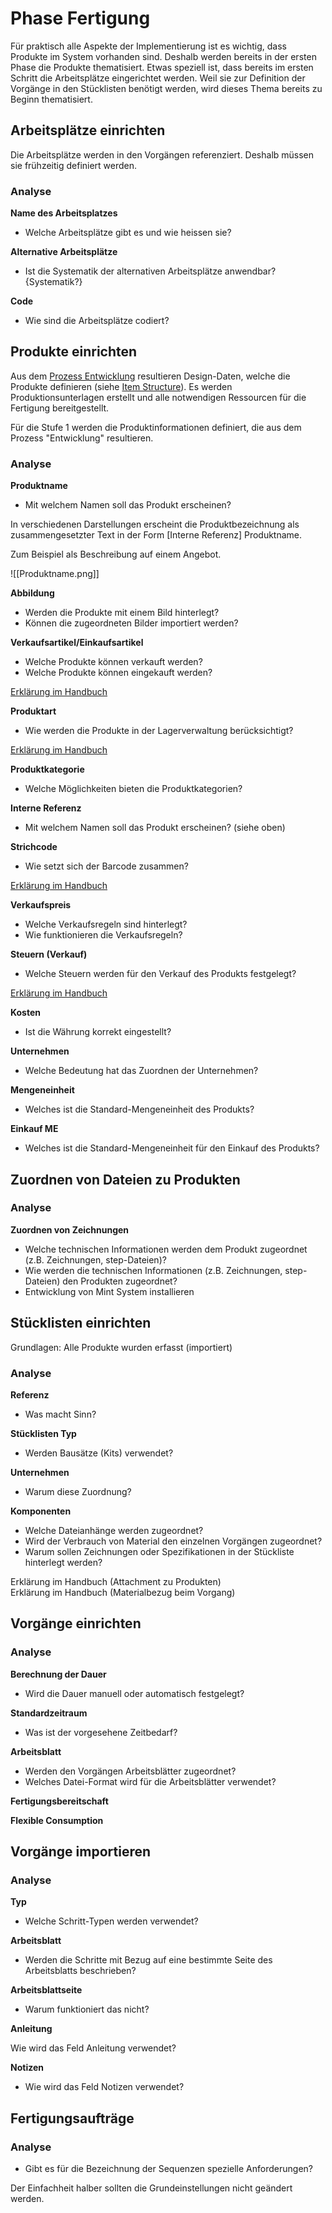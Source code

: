 # Phase Fertigung
  
Für praktisch alle Aspekte der Implementierung ist es wichtig, dass Produkte im System vorhanden sind. Deshalb werden bereits in der ersten Phase die Produkte thematisiert. Etwas speziell ist, dass bereits im ersten Schritt die Arbeitsplätze eingerichtet werden. Weil sie zur Definition der Vorgänge in den Stücklisten benötigt werden, wird dieses Thema bereits zu Beginn thematisiert.

## Arbeitsplätze einrichten

Die Arbeitsplätze werden in den Vorgängen referenziert. Deshalb müssen sie frühzeitig definiert werden.

### Analyse

**Name des Arbeitsplatzes**

- Welche Arbeitsplätze gibt es und wie heissen sie?

**Alternative Arbeitsplätze**

- Ist die Systematik der alternativen Arbeitsplätze anwendbar?  
  {Systematik?}

**Code**

- Wie sind die Arbeitsplätze codiert?

## Produkte einrichten

Aus dem [Prozess Entwicklung](https://odoo-erp.ch/prozess-entwicklung.html) resultieren Design\-Daten, welche die Produkte definieren (siehe [Item Structure](https://odoo-erp.ch/best-practice-item-structure.html)). Es werden Produktionsunterlagen erstellt und alle notwendigen Ressourcen für die Fertigung bereitgestellt.

Für die Stufe 1 werden die Produktinformationen definiert, die aus dem Prozess "Entwicklung" resultieren.

### Analyse

**Produktname**

- Mit welchem Namen soll das Produkt erscheinen?

In verschiedenen Darstellungen erscheint die Produktbezeichnung als zusammengesetzter Text in der Form \[Interne Referenz\] Produktname.

Zum Beispiel als Beschreibung auf einem Angebot.

![[Produktname.png]]

**Abbildung**

- Werden die Produkte mit einem Bild hinterlegt?
-  Können die zugeordneten Bilder importiert werden?

**Verkaufsartikel/Einkaufsartikel**

- Welche Produkte können verkauft werden?
- Welche Produkte können eingekauft werden?
 
 [Erklärung im Handbuch](https://odoo-erp.ch/fertigung-stammdaten.html#Verkaufsartikel/Einkaufsartikel)

**Produktart**

- Wie werden die Produkte in der Lagerverwaltung berücksichtigt?

[Erklärung im Handbuch](https://odoo-erp.ch/fertigung-stammdaten.html#produktart)

**Produktkategorie**

- Welche Möglichkeiten bieten die Produktkategorien?

**Interne Referenz**

- Mit welchem Namen soll das Produkt erscheinen? (siehe oben)

**Strichcode**

- Wie setzt sich der Barcode zusammen?
  
[Erklärung im Handbuch](https://odoo-erp.ch/strichcode.html#strichcode)

**Verkaufspreis**

- Welche Verkaufsregeln sind hinterlegt?
- Wie funktionieren die Verkaufsregeln?

**Steuern (Verkauf)**

- Welche Steuern werden für den Verkauf des Produkts festgelegt?
  
[Erklärung im Handbuch](https://odoo-erp.ch/theorie-mehrwertsteuer.html#steuersatze)

**Kosten**

- Ist die Währung korrekt eingestellt?

**Unternehmen**

- Welche Bedeutung hat das Zuordnen der Unternehmen?

**Mengeneinheit**

- Welches ist die Standard-Mengeneinheit des Produkts?
 
**Einkauf ME**

- Welches ist die Standard-Mengeneinheit für den Einkauf des Produkts?

## Zuordnen von Dateien zu Produkten

### Analyse

**Zuordnen von Zeichnungen**

- Welche technischen Informationen werden dem Produkt zugeordnet (z.B. Zeichnungen, step-Dateien)?
- Wie werden die technischen Informationen (z.B. Zeichnungen, step-Dateien) den Produkten zugeordnet?
- Entwicklung von Mint System installieren

## Stücklisten einrichten

Grundlagen: Alle Produkte wurden erfasst (importiert)

### Analyse

**Referenz**

- Was macht Sinn?

**Stücklisten Typ**

- Werden Bausätze (Kits) verwendet?

**Unternehmen**

- Warum diese Zuordnung?

**Komponenten**

- Welche Dateianhänge werden zugeordnet?
- Wird der Verbrauch von Material den einzelnen Vorgängen zugeordnet?
- Warum sollen Zeichnungen oder Spezifikationen in der Stückliste hinterlegt werden?

Erklärung im Handbuch (Attachment zu Produkten)\
Erklärung im Handbuch (Materialbezug beim Vorgang)

## Vorgänge einrichten

### Analyse

**Berechnung der Dauer**

- Wird die Dauer manuell oder automatisch festgelegt?

**Standardzeitraum**

- Was ist der vorgesehene Zeitbedarf?

**Arbeitsblatt**

- Werden den Vorgängen Arbeitsblätter zugeordnet?
- Welches Datei-Format wird für die Arbeitsblätter verwendet?

**Fertigungsbereitschaft**

**Flexible Consumption**

## Vorgänge importieren

### Analyse

**Typ**

-   Welche Schritt-Typen werden verwendet?

**Arbeitsblatt**

-   Werden die Schritte mit Bezug auf eine bestimmte Seite des Arbeitsblatts beschrieben?

**Arbeitsblattseite**

- Warum funktioniert das nicht?

**Anleitung**

Wie wird das Feld Anleitung verwendet?

**Notizen**

-   Wie wird das Feld Notizen verwendet?

## Fertigungsaufträge

### Analyse

-   Gibt es für die Bezeichnung der Sequenzen spezielle Anforderungen?  

Der Einfachheit halber sollten die Grundeinstellungen nicht geändert werden.

